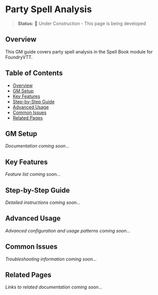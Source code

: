 # Party Spell Analysis

> **Status:** 🚧 Under Construction - This page is being developed

## Overview

This GM guide covers party spell analysis in the Spell Book module for FoundryVTT.

## Table of Contents

- [Overview](#overview)
- [GM Setup](#gm-setup)
- [Key Features](#key-features)
- [Step-by-Step Guide](#step-by-step-guide)
- [Advanced Usage](#advanced-usage)
- [Common Issues](#common-issues)
- [Related Pages](#related-pages)

## GM Setup

*Documentation coming soon...*

## Key Features

*Feature list coming soon...*

## Step-by-Step Guide

*Detailed instructions coming soon...*

## Advanced Usage

*Advanced configuration and usage patterns coming soon...*

## Common Issues

*Troubleshooting information coming soon...*

## Related Pages

*Links to related documentation coming soon...*
